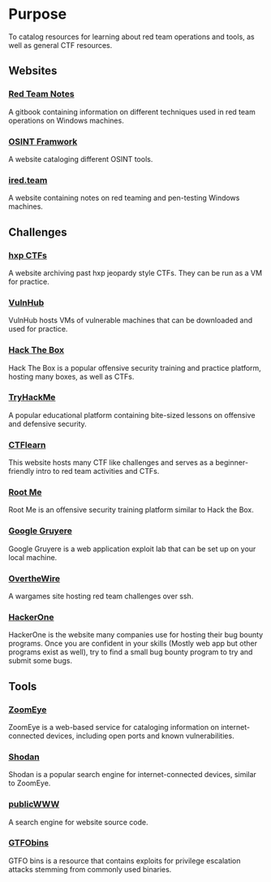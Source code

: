 # Purpose 
To catalog resources for learning about red team operations and tools, as well as general CTF resources.

## Websites 
### [Red Team Notes](https://dmcxblue.gitbook.io/red-team-notes)
A gitbook containing information on different techniques used in red team operations on Windows machines.

### [OSINT Framwork](https://osintframework.com/)
A website cataloging different OSINT tools.

### [ired.team](https://www.ired.team/)
A website containing notes on red teaming and pen-testing Windows machines.

## Challenges
### [hxp CTFs](https://ctf.link/)
A website archiving past hxp jeopardy style CTFs. They can be run as a VM for practice. 

### [VulnHub](https://www.vulnhub.com/)
VulnHub hosts VMs of vulnerable machines that can be downloaded and used for practice.

### [Hack The Box](https://www.hackthebox.com/)
Hack The Box is a popular offensive security training and practice platform, hosting many boxes, as well as CTFs.

### [TryHackMe](https://www.hackthebox.com/)
A popular educational platform containing bite-sized lessons on offensive and defensive security.

### [CTFlearn](https://ctflearn.com/)
This website hosts many CTF like challenges and serves as a beginner-friendly intro to red team activities and CTFs.

### [Root Me](https://www.root-me.org/?lang=en)
Root Me is an offensive security training platform similar to Hack the Box.

### [Google Gruyere](https://google-gruyere.appspot.com/)
Google Gruyere is a web application exploit lab that can be set up on your local machine.

### [OvertheWire](https://overthewire.org/wargames/)
A wargames site hosting red team challenges over ssh.

### [HackerOne](https://www.hackerone.com/)
HackerOne is the website many companies use for hosting their bug bounty programs. Once you are confident in your skills (Mostly web app but other programs exist as well), try to find a small bug bounty program to try and submit some bugs. 

## Tools
### [ZoomEye](https://www.zoomeye.hk/) 
ZoomEye is a web-based service for cataloging information on internet-connected devices, including open ports and known vulnerabilities.

### [Shodan](https://www.shodan.io/)
Shodan is a popular search engine for internet-connected devices, similar to ZoomEye.

### [publicWWW](https://publicwww.com/)
A search engine for website source code.

### [GTFObins](https://gtfobins.github.io/)
GTFO bins is a resource that contains exploits for privilege escalation attacks stemming from commonly used binaries.
